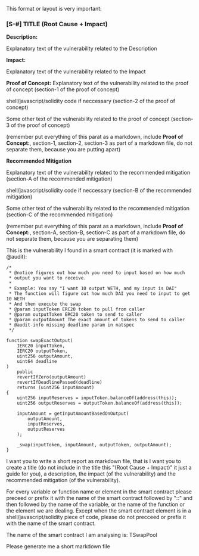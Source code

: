This format or layout is very important:

### [S-#] TITLE (Root Cause + Impact)

**Description:**

Explanatory text of the vulnerability related to the Description

**Impact:**

Explanatory text of the vulnerability related to the Impact

**Proof of Concept:**
Explanatory text of the vulnerability related to the proof of concept (section-1 of the proof of concept)

shell/javascript/solidity code if neccessary (section-2 of the proof of concept)

Some other text of the vulnerability related to the proof of concept (section-3 of the proof of concept)

(remember put everything of this parat as a markdown, include **Proof of Concept:**, section-1, section-2, section-3 as part of a markdown file, do not separate them, because you are putting apart)


**Recommended Mitigation**

Explanatory text of the vulnerability related to the recommended mitigation (section-A of the recommended mitigation)

shell/javascript/solidity code if neccessary (section-B of the recommended mitigation)

Some other text of the vulnerability related to the recommended mitigation (section-C of the recommended mitigation)

(remember put everything of this parat as a markdown, include **Proof of Concept:**, section-A, section-B, section-C as part of a markdown file, do not separate them, because you are separating them)



This is the vulnerability I found in a smart contract (it is marked with @audit):

    /*
     * @notice figures out how much you need to input based on how much
     * output you want to receive.
     *
     * Example: You say "I want 10 output WETH, and my input is DAI"
     * The function will figure out how much DAI you need to input to get 10 WETH
     * And then execute the swap
     * @param inputToken ERC20 token to pull from caller
     * @param outputToken ERC20 token to send to caller
     * @param outputAmount The exact amount of tokens to send to caller
     * @audit-info missing deadline param in natspec
     */
    
    function swapExactOutput(
        IERC20 inputToken,
        IERC20 outputToken,
        uint256 outputAmount,
        uint64 deadline
    )
        public
        revertIfZero(outputAmount)
        revertIfDeadlinePassed(deadline)
        returns (uint256 inputAmount)
    {
        uint256 inputReserves = inputToken.balanceOf(address(this));
        uint256 outputReserves = outputToken.balanceOf(address(this));

        inputAmount = getInputAmountBasedOnOutput(
            outputAmount,
            inputReserves,
            outputReserves
        );

        _swap(inputToken, inputAmount, outputToken, outputAmount);
    }

I want you to write a short report as markdown file, that is I want you to create a title (do not include in the title this "(Root Cause + Impact)" it just a guide for you), a description, the impact (of the vulnerability) and the recommended mitigation (of the vulnerability).

For every variable or function name or element in the smart contract please preceed or prefix it with the name of the smart contract followed by "::" and then followed by the name of the variable, or the name of the function or the element we are dealing. Except when the smart contract element is in a shell/javascript/solidity piece of code, please do not precceed or prefix it with the name of the smart contract.

The name of the smart contract I am analysing is: TSwapPool

Please generate me a short markdown file

